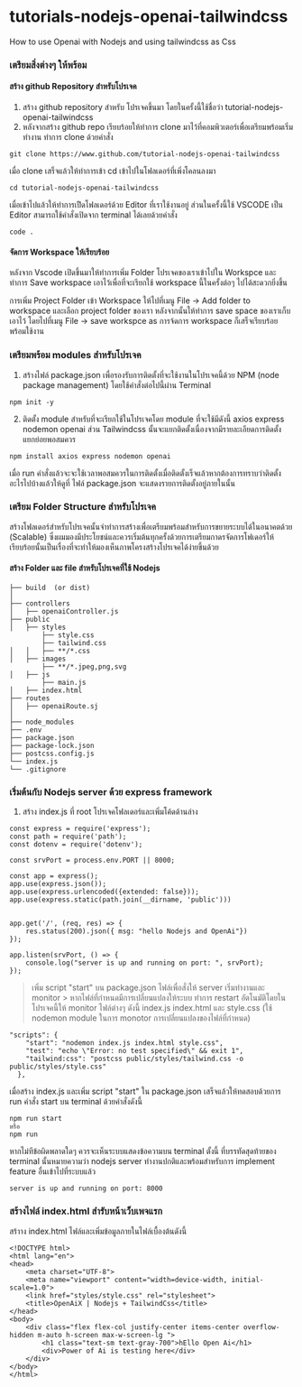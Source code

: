 # tutorials-nodejs-openai-tailwindcss
How to use Openai with Nodejs and using tailwindcss as Css 

### เตรียมสิ่งต่างๆ ให้พร้อม
#### สร้าง github Repository สำหรับโปรเจค
1. สร้าง github repository สำหรับ โปรเจคขึ้นมา โดยในครั้งนี้ใช้ชื่อว่า tutorial-nodejs-openai-tailwindcss
2. หลังจากสร้าง github repo เรียบร้อยให้ทำการ clone มาไว้ที่คอมพิวเตอร์เพื่อเตรียมพร้อมเริ่มทำงาน
ทำการ clone ด้วยคำสั่ง 
```
git clone https://www.github.com/tutorial-nodejs-openai-tailwindcss
```
เมื่อ clone เสร็จแล้วให้ทำการเข้า cd เข้าไปในโฟลเดอร์ที่เพิ่งโคลนลงมา 
```
cd tutorial-nodejs-openai-tailwindcss
```
เมื่อเข้าไปแล้วให้ทำการเปิิดโฟลเดอร์ด้วย Editor ที่เราใช้งานอยู่ ส่วนในครั้งนี้ใช้ VSCODE เป็น Editor สามารถใช้คำสั่งเปิดจาก terminal ได้เลยด้วยคำสั่ง
```
code .
``` 
#### จัดการ Workspace ให้เรียบร้อย
หลังจาก Vscode เปิดขึ้นมาให้ทำการเพิ่ม Folder โปรเจคของเราเข้าไปใน Workspce และทำการ Save workspace เอาไว้เพื่อที่จะเรียกใช้ workspace นี้ในครั้งต่อๆ ไปได้สะดวกยิ่งขึ้น

การเพิ่ม Project Folder เข้า Workspace ให้ไปที่เมนู File -> Add folder to workspace และเลือก project folder ของเรา
หลังจากนั้นให้ทำการ save space ของเราเก็บเอาไว้ โดยไปที่เมนู File -> save workspce as การจ้ดการ workspace ก็เสร็จเรียบร้อยพร้อมใช้งาน

### เตรียมพร้อม modules สำหรับโปรเจค
1. สร้างไฟล์ package.json เพื่อรองรับการติดตั้งที่จะใช้งานในโปรเจคนี้ด้วย NPM (node package management) โดยใช้คำสั่งต่อไปนี้ผ่าน Terminal 
```
npm init -y
```
2. ติดตั้ง module สำหรับที่จะเรียกใช้ในโปรเจคโดย module ที่จะใช้มีดังนี้ axios express nodemon openai ส่วน Tailwindcss นั้นจะแยกติดตั้งเนื่องจากมีรายละเอียดการติดตั้งแยกย่อยพอสมควร 
```
npm install axios express nodemon openai 
```
เมื่อ run คำสั่งแล้วจะจะใช้เวลาพอสมควรในการติดตั้งเมื่อติดตั้งเร็จแล้วหากต้องการทราบว่าติดตั้งอะไรไปบ้างแล้วให้ดูที่ ไฟล์ package.json จะแสดงรายการติดตั้งอยู่ภายในนั้น

### เตรียม Folder Structure สำหรับโปรเจค
สร้างโฟลเดอร์สำหรับโปรเจคนั้นจำทำการสร้างเพื่อเตรียมพร้อมสำหรับการขยายระบบได้ในอนาคตด้วย (Scalable) ซึ่งผมมองมีประโยชน์และควรเริ่มต้นทุกครั้งด้วยการเตรียมกาดรจัดการโฟเดอร์ให้เรียบร้อยนั้นเป็นเรื่องที่จะทำให้มองเห็นภาพโครงสร้างโปรเจคได้ง่ายขึ้นด้วย
#### สร้าง Folder และ file สำหรับโปรเจคที่ใช้ Nodejs 
```
├── build  (or dist)
│ 
├── controllers
│   ├── openaiController.js
├── public
│   ├── styles
        ├── style.css
        ├── tailwind.css
│   │   ├── **/*.css
│   ├── images
        ├── **/*.jpeg,png,svg
│   ├── js
        ├── main.js
│   ├── index.html
├── routes 
│   ├── openaiRoute.sj
│ 
├── node_modules
├── .env
├── package.json
├── package-lock.json 
├── postcss.config.js 
└── index.js
└── .gitignore
```

### เริ่มต้นกับ Nodejs server ด้วย express framework
1. สร้าง index.js ที่ root โปรเจคโฟลเดอร์และเพิ่มโค้ดด้านล่าง


```
const express = require('express');
const path = require('path');
const dotenv = require('dotenv');

const srvPort = process.env.PORT || 8000; 

const app = express();
app.use(express.json());
app.use(express.urlencoded({extended: false}));
app.use(express.static(path.join(__dirname, 'public')))


app.get('/', (req, res) => {
    res.status(200).json({ msg: "hello Nodejs and OpenAi"})
});

app.listen(srvPort, () => {
    console.log("server is up and running on port: ", srvPort);
});
```
> เพิ่ม script "start" บน package.json ไฟล์เพื่อสั่งให้ server เริ่มทำงานและ monitor > หากไฟล์ที่กำหนดมีการเปลี่ยนแปลงให้ระบบ ทำการ restart อัตโนมัติโดยในโปรเจคนี้ให้ monitor ไฟล์ต่างๆ ดังนี้ index.js index.html และ style.css (ใช้ nodemon module ในการ monotor การเปลี่ยนแปลงของไฟล์ที่กำหนด)
  

```
"scripts": {
    "start": "nodemon index.js index.html style.css",
    "test": "echo \"Error: no test specified\" && exit 1",
    "tailwind:css": "postcss public/styles/tailwind.css -o public/styles/style.css"
  },
```

เมื่อสร้าง index.js และเพิ่ม script "start" ใน package.json เสร็จแล้วให้ทดสอบด้วยการ run คำสั่ง start บน terminal ด้วยคำสั่งดังนี้
```
npm run start 
หรือ
npm run
``` 

หากไม่ทีข้อผิดพลาดใดๆ ควรจะเห็นระบบแสดงข้อความบน terminal ตั้งนี้ ที่บรรทัดสุดท้ายของ terminal นั้นหมายความว่า nodejs server ทำงานปกติและพร้อมสำหรับการ implement feature อื่นเข้าไปที่ระบบแล้ว
```
server is up and running on port: 8000
```


### สร้างไฟล์ index.html สำรับหน้าเว็บเพจแรก
สร้าาง index.html ไฟล์และเพิ่มข้อมูลภายในไฟล์เบื้องต้นดังนี้
```
<!DOCTYPE html>
<html lang="en">
<head>
    <meta charset="UTF-8">
    <meta name="viewport" content="width=device-width, initial-scale=1.0">
    <link href="styles/style.css" rel="stylesheet">
    <title>OpenAiX | Nodejs + TailwindCss</title>
</head>
<body>
    <div class="flex flex-col justify-center items-center overflow-hidden m-auto h-screen max-w-screen-lg ">
        <h1 class="text-sm text-gray-700">hEllo Open Ai</h1>
        <div>Power of Ai is testing here</div>
    </div>
</body>
</html>
```





 
